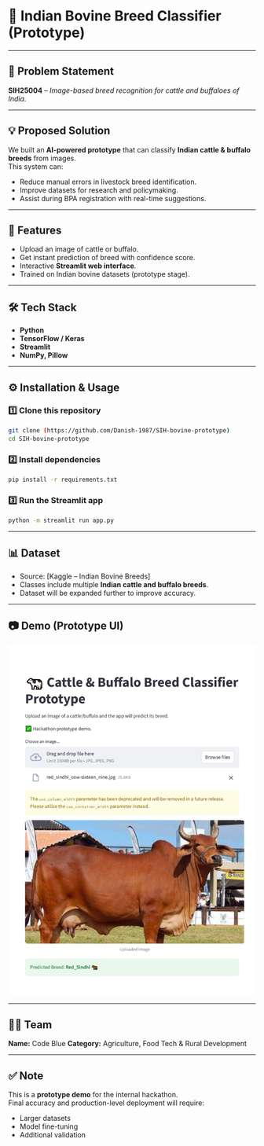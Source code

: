 # 🐄 Indian Bovine Breed Classifier (Prototype)
---

## 📌 Problem Statement
**SIH25004** – *Image-based breed recognition for cattle and buffaloes of India*.

---

## 💡 Proposed Solution
We built an **AI-powered prototype** that can classify **Indian cattle & buffalo breeds** from images.  
This system can:
- Reduce manual errors in livestock breed identification.  
- Improve datasets for research and policymaking.  
- Assist during BPA registration with real-time suggestions.  

---

## 🚀 Features
- Upload an image of cattle or buffalo.  
- Get instant prediction of breed with confidence score.  
- Interactive **Streamlit web interface**.  
- Trained on Indian bovine datasets (prototype stage).  

---

## 🛠 Tech Stack
- **Python**  
- **TensorFlow / Keras**  
- **Streamlit**  
- **NumPy, Pillow**  

---

## ⚙️ Installation & Usage

### 1️⃣ Clone this repository
```bash
git clone (https://github.com/Danish-1987/SIH-bovine-prototype)
cd SIH-bovine-prototype
```

### 2️⃣ Install dependencies
```bash
pip install -r requirements.txt
```

### 3️⃣ Run the Streamlit app
```bash
python -m streamlit run app.py

```

---

## 📊 Dataset
- Source: [Kaggle – Indian Bovine Breeds]
- Classes include multiple **Indian cattle and buffalo breeds**.  
- Dataset will be expanded further to improve accuracy.  

---

## 📷 Demo (Prototype UI)

![Protype UI](Image/Streamlit_page-0001.jpg)


---

## 👨‍💻 Team
**Name:** Code Blue
**Category:** Agriculture, Food Tech & Rural Development  


---

## ✅ Note
This is a **prototype demo** for the internal hackathon.  
Final accuracy and production-level deployment will require:
- Larger datasets  
- Model fine-tuning  
- Additional validation  

